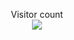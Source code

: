 <p align="center"> 
  Visitor count<br>
  <img src="https://profile-counter.glitch.me/i-am-not-kangjik/count.svg" />
</p>